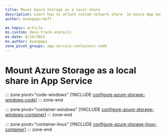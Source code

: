 ```yaml
---
title: Mount Azure Storage as a local share
description: Learn how to attach custom network share  in Azure App Service. Share files between apps, manage static content remotely and access locally, etc.
author: msangapu-msft

ms.topic: article
ms.custom: devx-track-azurecli
ms.date: 8/24/2023
ms.author: msangapu
zone_pivot_groups: app-service-containers-code
---
```

# Mount Azure Storage as a local share in App Service

::: zone pivot="code-windows"
[!INCLUDE [configure-azure-storage-windows-code](./includes/configure-azure-storage/azure-storage-windows-code-pivot.md)]
::: zone-end

::: zone pivot="container-windows"
[!INCLUDE [configure-azure-storage-windows-container](./includes/configure-azure-storage/azure-storage-windows-container-pivot.md)]
::: zone-end

::: zone pivot="container-linux"
[!INCLUDE [configure-azure-storage-linux-container](./includes/configure-azure-storage/azure-storage-linux-container-pivot.md)]
::: zone-end
